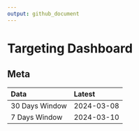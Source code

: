 ```yaml
---
output: github_document
---
```


# Targeting Dashboard



## Meta


|Data           |Latest     |
|:--------------|:----------|
|30 Days Window |2024-03-08 |
|7 Days Window  |2024-03-10 |
